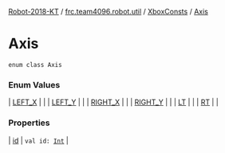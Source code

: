 [Robot-2018-KT](../../../index.md) / [frc.team4096.robot.util](../../index.md) / [XboxConsts](../index.md) / [Axis](./index.md)

# Axis

`enum class Axis`

### Enum Values

| [LEFT_X](-l-e-f-t_-x.md) |  |
| [LEFT_Y](-l-e-f-t_-y.md) |  |
| [RIGHT_X](-r-i-g-h-t_-x.md) |  |
| [RIGHT_Y](-r-i-g-h-t_-y.md) |  |
| [LT](-l-t.md) |  |
| [RT](-r-t.md) |  |

### Properties

| [id](id.md) | `val id: `[`Int`](https://kotlinlang.org/api/latest/jvm/stdlib/kotlin/-int/index.html) |

